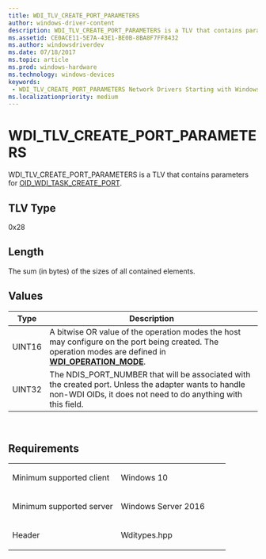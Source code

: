 ```yaml
---
title: WDI_TLV_CREATE_PORT_PARAMETERS
author: windows-driver-content
description: WDI_TLV_CREATE_PORT_PARAMETERS is a TLV that contains parameters for OID_WDI_TASK_CREATE_PORT.
ms.assetid: CE0ACE11-5E7A-43E1-BE0B-8BA8F7FF8432
ms.author: windowsdriverdev 
ms.date: 07/18/2017 
ms.topic: article 
ms.prod: windows-hardware 
ms.technology: windows-devices 
keywords:
 - WDI_TLV_CREATE_PORT_PARAMETERS Network Drivers Starting with Windows Vista
ms.localizationpriority: medium
---
```


# WDI\_TLV\_CREATE\_PORT\_PARAMETERS


WDI\_TLV\_CREATE\_PORT\_PARAMETERS is a TLV that contains parameters for [OID\_WDI\_TASK\_CREATE\_PORT](https://msdn.microsoft.com/library/windows/hardware/dn925949).

## TLV Type


0x28

## Length


The sum (in bytes) of the sizes of all contained elements.

## Values


| Type   | Description                                                                                                                                                                             |
|--------|-----------------------------------------------------------------------------------------------------------------------------------------------------------------------------------------|
| UINT16 | A bitwise OR value of the operation modes the host may configure on the port being created. The operation modes are defined in [**WDI\_OPERATION\_MODE**](https://msdn.microsoft.com/library/windows/hardware/dn926085). |
| UINT32 | The NDIS\_PORT\_NUMBER that will be associated with the created port. Unless the adapter wants to handle non-WDI OIDs, it does not need to do anything with this field.                 |

 

Requirements
------------

<table>
<colgroup>
<col width="50%" />
<col width="50%" />
</colgroup>
<tbody>
<tr class="odd">
<td><p>Minimum supported client</p></td>
<td><p>Windows 10</p></td>
</tr>
<tr class="even">
<td><p>Minimum supported server</p></td>
<td><p>Windows Server 2016</p></td>
</tr>
<tr class="odd">
<td><p>Header</p></td>
<td>Wditypes.hpp</td>
</tr>
</tbody>
</table>

 

 




